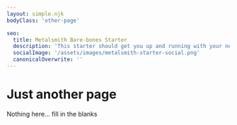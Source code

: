```yaml
---
layout: simple.njk
bodyClass: 'other-page'

seo:
  title: Metalsmith Bare-bones Starter
  description: 'This starter should get you up and running with your new favorite static site genrator Metalsmith'
  socialImage: '/assets/images/metalsmith-starter-social.png'
  canonicalOverwrite: ''
---
```


# Just another page

Nothing here... fill in the blanks
